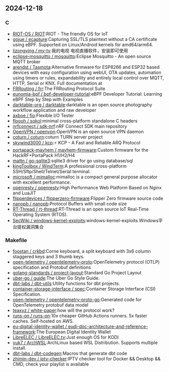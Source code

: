## 2024-12-18

### C

* [RIOT-OS / RIOT](https://github.com/RIOT-OS/RIOT):RIOT - The friendly OS for IoT
* [gojue / ecapture](https://github.com/gojue/ecapture):Capturing SSL/TLS plaintext without a CA certificate using eBPF. Supported on Linux/Android kernels for amd64/arm64.
* [lizongying / my-tv](https://github.com/lizongying/my-tv):我的电视 电视直播软件，安装即可使用
* [eclipse-mosquitto / mosquitto](https://github.com/eclipse-mosquitto/mosquitto):Eclipse Mosquitto - An open source MQTT broker
* [arendst / Tasmota](https://github.com/arendst/Tasmota):Alternative firmware for ESP8266 and ESP32 based devices with easy configuration using webUI, OTA updates, automation using timers or rules, expandability and entirely local control over MQTT, HTTP, Serial or KNX. Full documentation at
* [FRRouting / frr](https://github.com/FRRouting/frr):The FRRouting Protocol Suite
* [eunomia-bpf / bpf-developer-tutorial](https://github.com/eunomia-bpf/bpf-developer-tutorial):eBPF Developer Tutorial: Learning eBPF Step by Step with Examples
* [darktable-org / darktable](https://github.com/darktable-org/darktable):darktable is an open source photography workflow application and raw developer
* [axboe / fio](https://github.com/axboe/fio):Flexible I/O Tester
* [floooh / sokol](https://github.com/floooh/sokol):minimal cross-platform standalone C headers
* [nrfconnect / sdk-nrf](https://github.com/nrfconnect/sdk-nrf):nRF Connect SDK main repository
* [OpenVPN / openvpn](https://github.com/OpenVPN/openvpn):OpenVPN is an open source VPN daemon
* [coturn / coturn](https://github.com/coturn/coturn):coturn TURN server project
* [skywind3000 / kcp](https://github.com/skywind3000/kcp):⚡ KCP - A Fast and Reliable ARQ Protocol
* [portapack-mayhem / mayhem-firmware](https://github.com/portapack-mayhem/mayhem-firmware):Custom firmware for the HackRF+PortaPack H1/H2/H4
* [mattn / go-sqlite3](https://github.com/mattn/go-sqlite3):sqlite3 driver for go using database/sql
* [kingToolbox / WindTerm](https://github.com/kingToolbox/WindTerm):A professional cross-platform SSH/Sftp/Shell/Telnet/Serial terminal.
* [microsoft / mimalloc](https://github.com/microsoft/mimalloc):mimalloc is a compact general purpose allocator with excellent performance.
* [openresty / openresty](https://github.com/openresty/openresty):High Performance Web Platform Based on Nginx and LuaJIT
* [flipperdevices / flipperzero-firmware](https://github.com/flipperdevices/flipperzero-firmware):Flipper Zero firmware source code
* [nanopb / nanopb](https://github.com/nanopb/nanopb):Protocol Buffers with small code size
* [RT-Thread / rt-thread](https://github.com/RT-Thread/rt-thread):RT-Thread is an open source IoT Real-Time Operating System (RTOS).
* [SecWiki / windows-kernel-exploits](https://github.com/SecWiki/windows-kernel-exploits):windows-kernel-exploits Windows平台提权漏洞集合

### Makefile

* [foostan / crkbd](https://github.com/foostan/crkbd):Corne keyboard, a split keyboard with 3x6 column staggered keys and 3 thumb keys.
* [open-telemetry / opentelemetry-proto](https://github.com/open-telemetry/opentelemetry-proto):OpenTelemetry protocol (OTLP) specification and Protobuf definitions
* [golang-standards / project-layout](https://github.com/golang-standards/project-layout):Standard Go Project Layout
* [uber-go / guide](https://github.com/uber-go/guide):The Uber Go Style Guide.
* [dbt-labs / dbt-utils](https://github.com/dbt-labs/dbt-utils):Utility functions for dbt projects.
* [container-storage-interface / spec](https://github.com/container-storage-interface/spec):Container Storage Interface (CSI) Specification.
* [open-telemetry / opentelemetry-proto-go](https://github.com/open-telemetry/opentelemetry-proto-go):Generated code for OpenTelemetry protobuf data model
* [teaxyz / white-paper](https://github.com/teaxyz/white-paper):how will the protocol work?
* [runs-on / runs-on](https://github.com/runs-on/runs-on):10x cheaper GitHub Actions runners. 5x faster caches. Self-hosted on AWS.
* [eu-digital-identity-wallet / eudi-doc-architecture-and-reference-framework](https://github.com/eu-digital-identity-wallet/eudi-doc-architecture-and-reference-framework):The European Digital Identity Wallet
* [LibreELEC / LibreELEC.tv](https://github.com/LibreELEC/LibreELEC.tv):Just enough OS for KODI
* [yuk7 / ArchWSL](https://github.com/yuk7/ArchWSL):ArchLinux based WSL Distribution. Supports multiple install.
* [dbt-labs / dbt-codegen](https://github.com/dbt-labs/dbt-codegen):Macros that generate dbt code
* [zhimin-dev / iptv-checker](https://github.com/zhimin-dev/iptv-checker):IPTV checker tool for Docker && Desktop && CMD, check your playlist is available

